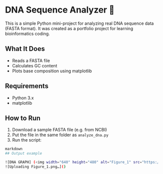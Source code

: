 # DNA Sequence Analyzer 🧬

This is a simple Python mini-project for analyzing real DNA sequence data (FASTA format). It was created as a portfolio project for learning bioinformatics coding.

## What It Does

- Reads a FASTA file
- Calculates GC content
- Plots base composition using matplotlib

## Requirements

- Python 3.x
- matplotlib

## How to Run

1. Download a sample FASTA file (e.g. from NCBI)
2. Put the file in the same folder as `analyze_dna.py`
3. Run the script:

```bash
markdown
## Output example

![DNA GRAPH] (<img width="640" height="480" alt="Figure_1" src="https://github.com/user-attachments/assets/10abe6ab-53d9-41d8-9283-de6769718823" />)
![Uploading Figure_1.png…]()



